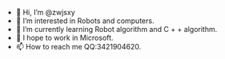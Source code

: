 - 👋 Hi, I’m @zwjsxy
- 👀 I’m interested in Robots and computers.
- 🌱 I’m currently learning Robot algorithm and C + + algorithm.
- 💞️ I hope to work in Microsoft.
- 📫 How to reach me QQ:3421904620.

<!---
zwjsxy/zwjsxy is a ✨ special ✨ repository because its `README.md` (this file) appears on your GitHub profile.
You can click the Preview link to take a look at your changes.
--->
